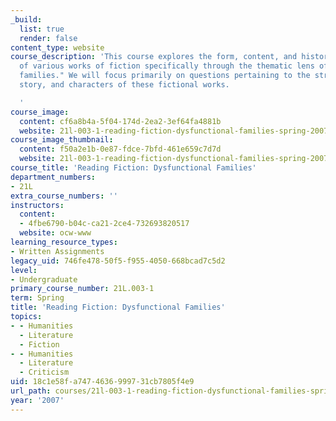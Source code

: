 ```yaml
---
_build:
  list: true
  render: false
content_type: website
course_description: 'This course explores the form, content, and historical context
  of various works of fiction specifically through the thematic lens of "dysfunctional
  families." We will focus primarily on questions pertaining to the structure, language,
  story, and characters of these fictional works.

  '
course_image:
  content: cf6a8b4a-5f04-174d-2ea2-3ef64fa4881b
  website: 21l-003-1-reading-fiction-dysfunctional-families-spring-2007
course_image_thumbnail:
  content: f50a2e1b-0e87-fdce-7bfd-461e659c7d7d
  website: 21l-003-1-reading-fiction-dysfunctional-families-spring-2007
course_title: 'Reading Fiction: Dysfunctional Families'
department_numbers:
- 21L
extra_course_numbers: ''
instructors:
  content:
  - 4fbe6790-b04c-ca21-2ce4-732693820517
  website: ocw-www
learning_resource_types:
- Written Assignments
legacy_uid: 746fe478-50f5-f955-4050-668bcad7c5d2
level:
- Undergraduate
primary_course_number: 21L.003-1
term: Spring
title: 'Reading Fiction: Dysfunctional Families'
topics:
- - Humanities
  - Literature
  - Fiction
- - Humanities
  - Literature
  - Criticism
uid: 18c1e58f-a747-4636-9997-31cb7805f4e9
url_path: courses/21l-003-1-reading-fiction-dysfunctional-families-spring-2007
year: '2007'
---
```

